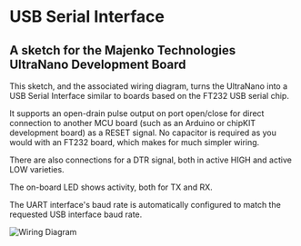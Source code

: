 USB Serial Interface
====================

A sketch for the Majenko Technologies UltraNano Development Board
-----------------------------------------------------------------

This sketch, and the associated wiring diagram, turns the UltraNano
into a USB Serial Interface similar to boards based on the FT232
USB serial chip.

It supports an open-drain pulse output on port open/close for direct
connection to another MCU board (such as an Arduino or chipKIT
development board) as a RESET signal.  No capacitor is required as
you would with an FT232 board, which makes for much simpler wiring.

There are also connections for a DTR signal, both in active HIGH and
active LOW varieties.

The on-board LED shows activity, both for TX and RX.

The UART interface's baud rate is automatically configured to match
the requested USB interface baud rate.

![Wiring Diagram](raw/master/Fritzing/USB%20Serial%20Interface.png)
